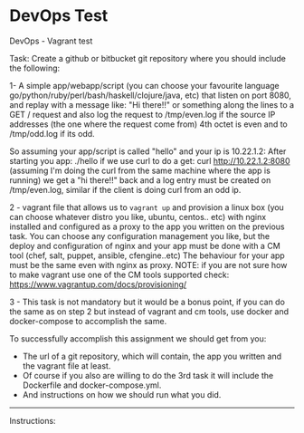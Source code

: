# DevOps Test
DevOps - Vagrant test 

Task:
Create a github or bitbucket git repository where you should include the following:

1- A simple app/webapp/script (you can choose your favourite language go/python/ruby/perl/bash/haskell/clojure/java, etc)  that listen on port 8080,
   and replay with a message like: "Hi there!!" or something along the lines to a GET / request and also log the request to /tmp/even.log
   if the source IP addresses (the one where the request come from) 4th octet is even and to /tmp/odd.log if its odd.

   So assuming your app/script is called "hello" and your ip is 10.22.1.2:
   After starting you app: ./hello
   if we use curl to do a get:
   curl http://10.22.1.2:8080  (assuming I'm doing the curl from the same machine where the app is running)
   we get a "hi there!!" back and a log entry must be created on /tmp/even.log, similar if the client is doing curl from an odd ip.

2 - vagrant file  that allows us to `vagrant up` and provision a linux box (you can choose whatever distro you like, ubuntu, centos.. etc)
  with nginx installed and configured as a proxy to the app you written on the previous task. You can choose any configuration management you like, but the deploy and configuration of nginx and your app must be done with a CM tool (chef, salt, puppet, ansible, cfengine..etc)
  The behaviour for your app must be the same even with nginx as proxy.
  NOTE: if you are not sure how to make vagrant use one of the CM tools supported check: https://www.vagrantup.com/docs/provisioning/

3 - This task is not mandatory but it would be a bonus point, if you can do the same as on step 2 but instead of vagrant and cm tools, use docker and docker-compose to accomplish the same.

To successfully accomplish this assignment we should get from you:
   - The url of a git repository, which will contain, the app you written and the vagrant file at least.
   - Of course if you also are willing to do the 3rd task it will include the Dockerfile and docker-compose.yml.
   - And instructions on how we should run what you did.
-----------------------------
Instructions:


